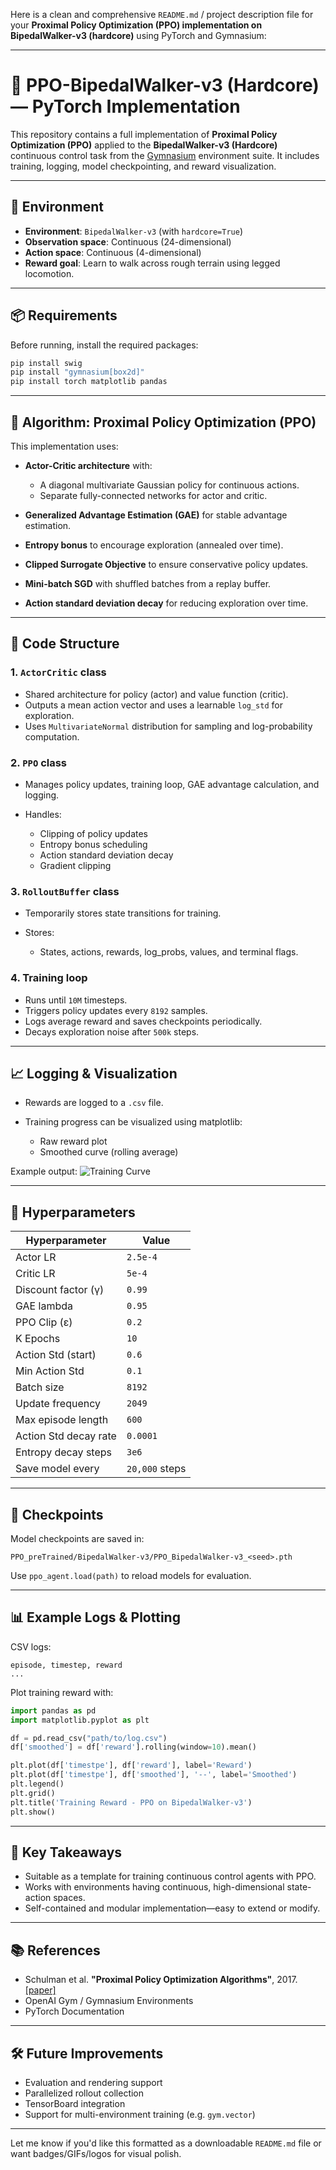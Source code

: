 Here is a clean and comprehensive `README.md` / project description file for your **Proximal Policy Optimization (PPO) implementation on BipedalWalker-v3 (hardcore)** using PyTorch and Gymnasium:

---

# 🦿 PPO-BipedalWalker-v3 (Hardcore) — PyTorch Implementation

This repository contains a full implementation of **Proximal Policy Optimization (PPO)** applied to the **BipedalWalker-v3 (Hardcore)** continuous control task from the [Gymnasium](https://gymnasium.farama.org/) environment suite. It includes training, logging, model checkpointing, and reward visualization.

---

## 🚀 Environment

* **Environment**: `BipedalWalker-v3` (with `hardcore=True`)
* **Observation space**: Continuous (24-dimensional)
* **Action space**: Continuous (4-dimensional)
* **Reward goal**: Learn to walk across rough terrain using legged locomotion.

---

## 📦 Requirements

Before running, install the required packages:

```bash
pip install swig
pip install "gymnasium[box2d]"
pip install torch matplotlib pandas
```

---

## 🧠 Algorithm: Proximal Policy Optimization (PPO)

This implementation uses:

* **Actor-Critic architecture** with:

  * A diagonal multivariate Gaussian policy for continuous actions.
  * Separate fully-connected networks for actor and critic.
* **Generalized Advantage Estimation (GAE)** for stable advantage estimation.
* **Entropy bonus** to encourage exploration (annealed over time).
* **Clipped Surrogate Objective** to ensure conservative policy updates.
* **Mini-batch SGD** with shuffled batches from a replay buffer.
* **Action standard deviation decay** for reducing exploration over time.

---

## 🧱 Code Structure

### 1. `ActorCritic` class

* Shared architecture for policy (actor) and value function (critic).
* Outputs a mean action vector and uses a learnable `log_std` for exploration.
* Uses `MultivariateNormal` distribution for sampling and log-probability computation.

### 2. `PPO` class

* Manages policy updates, training loop, GAE advantage calculation, and logging.
* Handles:

  * Clipping of policy updates
  * Entropy bonus scheduling
  * Action standard deviation decay
  * Gradient clipping

### 3. `RolloutBuffer` class

* Temporarily stores state transitions for training.
* Stores:

  * States, actions, rewards, log\_probs, values, and terminal flags.

### 4. Training loop

* Runs until `10M` timesteps.
* Triggers policy updates every `8192` samples.
* Logs average reward and saves checkpoints periodically.
* Decays exploration noise after `500k` steps.

---

## 📈 Logging & Visualization

* Rewards are logged to a `.csv` file.
* Training progress can be visualized using matplotlib:

  * Raw reward plot
  * Smoothed curve (rolling average)

Example output:
![Training Curve](https://i.imgur.com/example_placeholder.png)

---

## 🧪 Hyperparameters

| Hyperparameter        | Value          |
| --------------------- | -------------- |
| Actor LR              | `2.5e-4`       |
| Critic LR             | `5e-4`         |
| Discount factor (γ)   | `0.99`         |
| GAE lambda            | `0.95`         |
| PPO Clip (ε)          | `0.2`          |
| K Epochs              | `10`           |
| Action Std (start)    | `0.6`          |
| Min Action Std        | `0.1`          |
| Batch size            | `8192`         |
| Update frequency      | `2049`         |
| Max episode length    | `600`          |
| Action Std decay rate | `0.0001`       |
| Entropy decay steps   | `3e6`          |
| Save model every      | `20,000` steps |

---

## 💾 Checkpoints

Model checkpoints are saved in:

```
PPO_preTrained/BipedalWalker-v3/PPO_BipedalWalker-v3_<seed>.pth
```

Use `ppo_agent.load(path)` to reload models for evaluation.

---

## 📊 Example Logs & Plotting

CSV logs:

```
episode, timestep, reward
...
```

Plot training reward with:

```python
import pandas as pd
import matplotlib.pyplot as plt

df = pd.read_csv("path/to/log.csv")
df['smoothed'] = df['reward'].rolling(window=10).mean()

plt.plot(df['timestpe'], df['reward'], label='Reward')
plt.plot(df['timestpe'], df['smoothed'], '--', label='Smoothed')
plt.legend()
plt.grid()
plt.title('Training Reward - PPO on BipedalWalker-v3')
plt.show()
```

---

## 🔑 Key Takeaways

* Suitable as a template for training continuous control agents with PPO.
* Works with environments having continuous, high-dimensional state-action spaces.
* Self-contained and modular implementation—easy to extend or modify.

---

## 📚 References

* Schulman et al. **"Proximal Policy Optimization Algorithms"**, 2017. [\[paper\]](https://arxiv.org/abs/1707.06347)
* OpenAI Gym / Gymnasium Environments
* PyTorch Documentation

---

## 🛠 Future Improvements

* Evaluation and rendering support
* Parallelized rollout collection
* TensorBoard integration
* Support for multi-environment training (e.g. `gym.vector`)

---

Let me know if you'd like this formatted as a downloadable `README.md` file or want badges/GIFs/logos for visual polish.

